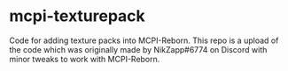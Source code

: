 # mcpi-texturepack

Code for adding texture packs into MCPI-Reborn. This repo is a upload of the code which was originally made by NikZapp#6774 on Discord with minor tweaks to work with MCPI-Reborn.
